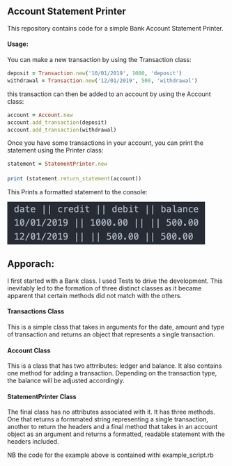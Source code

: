 ## Account Statement Printer
This repository contains code for a simple Bank Account Statement Printer.
#### Usage:

You can make a new transaction by using the Transaction class:

```ruby
deposit = Transaction.new('10/01/2019', 1000, 'deposit')
withdrawal = Transaction.new('12/01/2019', 500, 'withdrawal')
```

this transaction can then be added to an account by using the Account class:

```ruby
account = Account.new
account.add_transaction(deposit)
account.add_transaction(withdrawal)
```

Once you have some transactions in your account, you can print the statement using the Printer class:

```ruby
statement = StatementPrinter.new

print (statement.return_statement(account))
```

This Prints a formatted statement to the console:

![Output](./img.png?raw=true "Title")

## Apporach:

I first started with a Bank class.
I used Tests to drive the development.
This inevitably led to the formation of three distinct classes as it 
became apparent that certain methods did not match with the others.

#### Transactions Class

This is a simple class that takes in arguments for the date, amount and type 
of transaction and returns an object that represents a single transaction.

#### Account Class

This is a class that has two attrributes: ledger and balance.
It also contains one method for adding a transaction. Depending on the transaction type,
the balance will be adjusted accordingly.

#### StatementPrinter Class

The final class has no attributes associated with it.
It has three methods. One that returns a formmated string representing a single transaction, 
another to return the headers and a final method that takes in an account object as an argument and 
returns a formatted, readable statement with the headers included.

NB the code for the example above is contained withi example_script.rb
